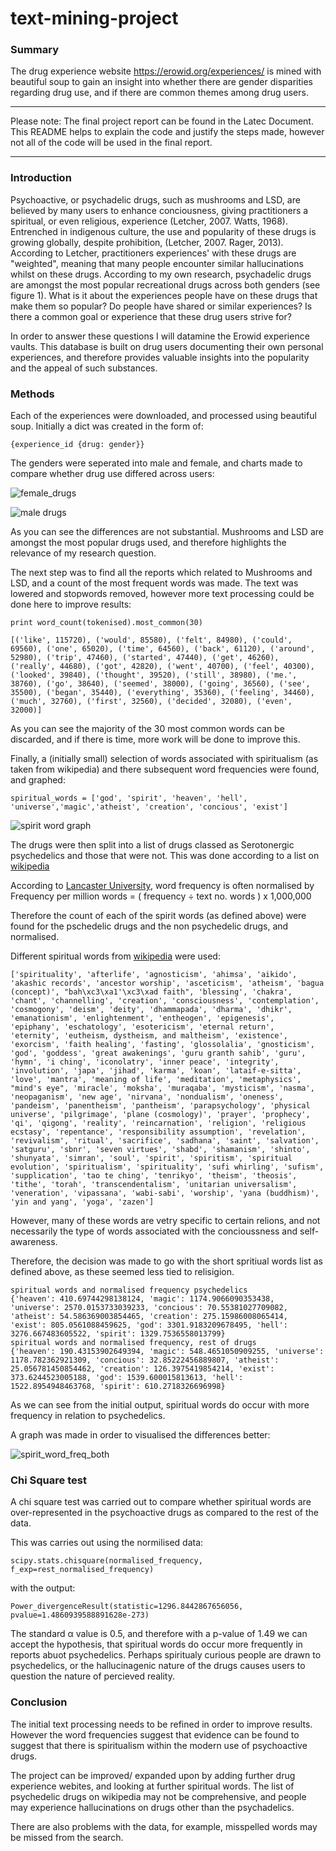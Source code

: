 # text-mining-project

### Summary

The drug experience website https://erowid.org/experiences/ is mined with beautiful soup to gain an insight into whether there are gender disparities regarding drug use, and if there are common themes among drug users. 

---

Please note: The final project report can be found in the Latec Document. This README helps to explain the code and justify the steps made, however not all of the code will be used in the final report. 

---

### Introduction

Psychoactive, or psychadelic drugs, such as mushrooms and LSD, are believed by many users to enhance conciousness, giving practitioners a spiritual, or even religious, experience (Letcher, 2007. Watts, 1968). Entrenched in indigenous culture, the use and popularity of these drugs is growing globally, despite prohibition, (Letcher, 2007. Rager, 2013). According to Letcher, practitioners experiences' with these drugs are "weighted", meaning that many people encounter similar hallucinations whilst on these drugs.  According to my own research, psychadelic drugs are amongst the most popular recreational drugs across both genders (see figure 1). What is it about the experiences people have on these drugs that make them so popular? Do people have shared or similar experiences? Is there a common goal or experience that these drug users strive for?

In order to answer these questions I will datamine the Erowid experience vaults. This database is built on drug users documenting their own personal experiences, and therefore provides valuable insights into the popularity and the appeal of such substances. 

### Methods

Each of the experiences were downloaded, and processed using beautiful soup. Initially a dict was created in the form of:

```
{experience_id {drug: gender}}
```

The genders were seperated into male and female, and charts made to compare whether drug use differed across users:

![female_drugs](https://github.com/IzzySmith/text-mining-project/blob/master/female_top5.png "Female drugs")

![male drugs](https://github.com/IzzySmith/text-mining-project/blob/master/maledrugs_cropped2.png)

As you can see the differences are not substantial. Mushrooms and LSD are amongst the most popular drugs used, and therefore highlights the relevance of my research question. 

The next step was to find all the reports which related to Mushrooms and LSD, and a count of the most frequent words was made. The text was lowered and stopwords removed, however more text processing could be done here to improve results:

```
print word_count(tokenised).most_common(30)

[('like', 115720), ('would', 85580), ('felt', 84980), ('could', 69560), ('one', 65020), ('time', 64560), ('back', 61120), ('around', 52980), ('trip', 47460), ('started', 47440), ('get', 46260), ('really', 44680), ('got', 42820), ('went', 40700), ('feel', 40300), ('looked', 39840), ('thought', 39520), ('still', 38980), ('me.', 38760), ('go', 38640), ('seemed', 38000), ('going', 36560), ('see', 35500), ('began', 35440), ('everything', 35360), ('feeling', 34460), ('much', 32760), ('first', 32560), ('decided', 32080), ('even', 32000)]
```

As you can see the majority of the 30 most common words can be discarded, and if there is time, more work will be done to improve this. 

Finally, a (initially small) selection of words associated with spiritualism (as taken from wikipedia) and there subsequent word frequencies were found, and graphed:

```
spiritual_words = ['god', 'spirit', 'heaven', 'hell', 'universe','magic','atheist', 'creation', 'concious', 'exist']
```

![spirit word graph](https://github.com/IzzySmith/text-mining-project/blob/master/spriritwords_cropped.png)

The drugs were then split into a list of drugs classed as Serotonergic psychedelics and those that were not. This was done according to a list on [wikipedia](https://en.wikipedia.org/wiki/List_of_psychedelic_drugs)

According to [Lancaster University](https://www.lancaster.ac.uk/fss/courses/ling/corpus/blue/l05_3.htm), word frequency is often normalised by Frequency per million words = ( frequency ÷ text no. words ) x 1,000,000 

Therefore the count of each of the spirit words (as defined above) were found for the pschedelic drugs and the non psychedelic drugs, and normalised. 

Different spiritual words from [wikipedia](https://en.wikipedia.org/wiki/Glossary_of_spirituality_terms) were used:

```
['spirituality', 'afterlife', 'agnosticism', 'ahimsa', 'aikido', 'akashic records', 'ancestor worship', 'asceticism', 'atheism', 'bagua (concept)', "bah\xc3\xa1'\xc3\xad faith", 'blessing', 'chakra', 'chant', 'channelling', 'creation', 'consciousness', 'contemplation', 'cosmogony', 'deism', 'deity', 'dhammapada', 'dharma', 'dhikr', 'emanationism', 'enlightenment', 'entheogen', 'epigenesis', 'epiphany', 'eschatology', 'esotericism', 'eternal return', 'eternity', 'eutheism, dystheism, and maltheism', 'existence', 'exorcism', 'faith healing', 'fasting', 'glossolalia', 'gnosticism', 'god', 'goddess', 'great awakenings', 'guru granth sahib', 'guru', 'hymn', 'i ching', 'iconolatry', 'inner peace', 'integrity', 'involution', 'japa', 'jihad', 'karma', 'koan', 'lataif-e-sitta', 'love', 'mantra', 'meaning of life', 'meditation', 'metaphysics', "mind's eye", 'miracle', 'moksha', 'muraqaba', 'mysticism', 'nasma', 'neopaganism', 'new age', 'nirvana', 'nondualism', 'oneness', 'pandeism', 'panentheism', 'pantheism', 'parapsychology', 'physical universe', 'pilgrimage', 'plane (cosmology)', 'prayer', 'prophecy', 'qi', 'qigong', 'reality', 'reincarnation', 'religion', 'religious ecstasy', 'repentance', 'responsibility assumption', 'revelation', 'revivalism', 'ritual', 'sacrifice', 'sadhana', 'saint', 'salvation', 'satguru', 'sbnr', 'seven virtues', 'shabd', 'shamanism', 'shinto', 'shunyata', 'simran', 'soul', 'spirit', 'spiritism', 'spiritual evolution', 'spiritualism', 'spirituality', 'sufi whirling', 'sufism', 'supplication', 'tao te ching', 'tenrikyo', 'theism', 'theosis', 'tithe', 'torah', 'transcendentalism', 'unitarian universalism', 'veneration', 'vipassana', 'wabi-sabi', 'worship', 'yana (buddhism)', 'yin and yang', 'yoga', 'zazen']
```

However, many of these words are vetry specific to certain relions, and not necessarily the type of words associated with the concioussness and self-awareness. 

Therefore, the decision was made to go with the short spritiual words list as defined above, as these seemed less tied to relisigion. 

```
spiritual words and normalised frequency psychedelics
{'heaven': 410.69744298138124, 'magic': 1174.9066090353438, 'universe': 2570.0153733039233, 'concious': 70.55381027709082, 'atheist': 54.586369003854465, 'creation': 275.15986008065414, 'exist': 805.0561088459625, 'god': 3301.9183209678495, 'hell': 3276.667483605522, 'spirit': 1329.7536558013799}
spiritual words and normalised frequency, rest of drugs
{'heaven': 190.43153902649394, 'magic': 548.4651050909255, 'universe': 1178.782362921309, 'concious': 32.85222456889807, 'atheist': 25.056781450854462, 'creation': 126.3975419854214, 'exist': 373.6244523005188, 'god': 1539.600015813613, 'hell': 1522.8954948463768, 'spirit': 610.2718326696998}
```

As we can see from the initial output, spiritual words do occur with more frequency in relation to psychedelics.

A graph was made in order to visualised the differences better:

![spirit_word_freq_both](https://github.com/IzzySmith/text-mining-project/blob/master/np_graph_spirit_word_freq.png)

### Chi Square test

A chi square test was carried out to compare whether spiritual words are over-represented in the psychoactive drugs as compared to the rest of the data. 

This was carries out using the normilised data:

```
scipy.stats.chisquare(normalised_frequency, f_exp=rest_normalised_frequency)
```

with the output:

```
Power_divergenceResult(statistic=1296.8442867656056, pvalue=1.4860939588891628e-273)
```

The standard α value is 0.5, and therefore with a p-value of 1.49 we can accept the hypothesis, that spiritual words do occur more frequently in reports abuot psychedelics. Perhaps spiritualy curious people are drawn to psychedelics, or the hallucinagenic nature of the drugs causes users to question the nature of percieved reality. 

### Conclusion

The initial text processing needs to be refined in order to improve results. However the word frequencies suggest that evidence can be found to suggest that there is spiritualism within the modern use of psychoactive drugs.

The project can be improved/ expanded upon by adding further drug experience webites, and looking at further spiritual words. The list of psychedelic drugs on wikipedia may not be comprehensive, and people may experience hallucinations on drugs other than the psychadelics. 

There are also problems with the data, for example, misspelled words may be missed from the search. 
